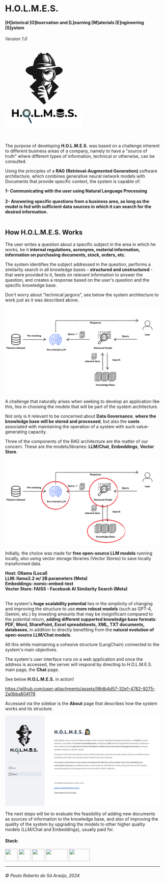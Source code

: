 

# H.O.L.M.E.S.
#### [**H**]istorical [**O**]bservation and [**L**]earning [**M**]aterials [**E**]ngineering [**S**]ystem
###### Version 1.0

![holmes logo](docs/logo%20holmes%20250x250.png)


<br>

The purpose of developing **H.O.L.M.E.S.** was based on a challenge inherent to  different business areas of a company, namely to have a "source of truth" where different types of information, technical or otherwise, can be consulted.

Using the principles of a **RAG (Retrieval-Augmented Generation)** software architecture, which combines generative neural network models with Documents that provide specific context, the system is capable of:
<br>

**1- Communicating with the user using Natural Language Processing<br><br>**
**2- Answering specific questions from a business area, as long as the model is fed with sufficient data sources in which it can search for the desired information.**
<br><br>

## How H.O.L.M.E.S. Works

The user writes a question about a specific subject in the area in which he works, be it **internal regulations, acronyms, material information, information on purchasing documents, stock, orders, etc.**

The system identifies the subject addressed in the question, performs a similarity search in all knowledge bases - **structured and unstructured** - that were provided to it, feeds on relevant information to answer the question, and creates a response based on the user's question and the specific knowledge base.

Don't worry about "technical jargons", see below the system architecture to work just as it was described above.

![rag arch](docs/rag_architecture.png)

A challenge that naturally arises when seeking to develop an application like this, lies in choosing the models that will be part of the system architecture.

Not only is it relevant to be concerned about **Data Governance**, **where the knowledge base will be stored and processed**, but also the **costs** associated with maintaining the operation of a system with such value-generating capacity.

Three of the components of the RAG architecture are the matter of our concern. These are the models/libraries: **LLM/Chat**, **Embeddings**, **Vector Store**.

![rag arch challenges](docs/rag_architecture_marked.png)

Initially, the choice was made for **free open-source LLM models** running locally, also using vector storage libraries (Vector Stores) to save locally transformed data.

**Host: Ollama (Local)**<br>
**LLM: llama3.2 w/ 2B parameters (Meta)**<br>
**Embeddings: nomic-embed-text**<br>
**Vector Store: FAISS - Facebook AI Similarity Search (Meta)**<br><br>

The system's **huge scalability potential** lies in the simplicity of changing and improving the structure to use **more robust models** (such as GPT-4, Gemini, etc.) by investing amounts that may be insignificant compared to the potential return, **adding different supported knowledge base formats**: **PDF, Word, SharePoint, Excel spreadsheets, XML, TXT documents, databases**, in addition to directly benefiting from the **natural evolution of open-source LLM/Chat models**.

All this while maintaining a cohesive structure (LangChain) connected to the system's main objectives.

The system's user interface runs on a web application and once the address is accessed, the server will respond by directing to H.O.L.M.E.S. main page, the **Chat** page. 

See below **H.O.L.M.E.S.** in action!

https://github.com/user-attachments/assets/98db4d57-32e1-4782-9275-2a0bba804f78

Accessed via the sidebar is the **About** page that describes how the system works and its structure.

![holmes about page](docs/2_holmes_about.png)

The next steps will be to evaluate the feasibility of adding new documents as sources of information to the knowledge base, and also of improving the quality of the system by upgrading the models to other higher quality models (LLM/Chat and Embeddings), usually paid for.

#### **Stack**:

<div display="inline">
  <img width="40" height="40" src="https://cdn.jsdelivr.net/gh/devicons/devicon/icons/python/python-original-wordmark.svg" />
  <img width="40" height="40" src="https://img.utdstc.com/icon/6f9/ee0/6f9ee044146aecfd841c98f2a270d996b3e33440142456b9b4349c8bc681857c:200" />
  <img width="40" height="40" src="https://future-coders.net/wp-content/uploads/2023/11/langchianlogo.png" />
  <img width="72" height="40" src="https://docs.nomic.ai/img/nomic-logo.png" />
  <img width="68" height="40" src="https://streamlit.io/images/brand/streamlit-logo-secondary-colormark-darktext.png" />
</div>


---
###### *© Paulo Roberto de Sá Araújo, 2024*
